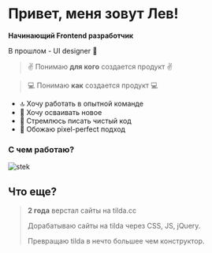 # Привет, меня зовут Лев!
**Начинающий Frontend разработчик**

В прошлом - UI designer 🤫



> ✌️ Понимаю **для кого** создается продукт ✌️

> 💻 Понимаю **как** создается продукт 💻


* 🔝 Хочу работать в опытной команде
* 🧩 Хочу осваивать новое
* 🚀 Стремлюсь писать чистый код
* 🖤 Обожаю pixel-perfect подход

### С чем работаю?
![stek](https://user-images.githubusercontent.com/83250260/128258067-36f9e2c2-8f8a-4715-9072-ebfacdc91393.jpg)

## Что еще?

> **2 года** верстал сайты на tilda.cc
> 
> Дорабатываю сайты на tilda через CSS, JS, jQuery.
> 
> Превращаю tilda в нечто большее чем конструктор.
